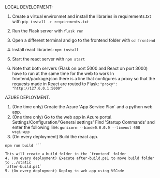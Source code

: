 LOCAL DEVELOPMENT:
1. Create a virtual environmet and install the libraries in requirements.txt with `pip install -r requirements.txt`
2. Run the Flask server with `flask run`
3. Open a different terminal and go to the frontend folder with `cd frontend`
4. Install react libraries: `npm install`
5. Start the react server with `npm start`

6. Note that both servers (Flask on port 5000 and React on port 3000) have to run at the same time for the web to work
In frontend/package.json there is a line that configures a proxy so that the requests made in React are routed to Flask:
`"proxy": "http://127.0.0.1:5000"`

AZURE DEPLOYMENT.
1. (One time only) Create the Azure 'App Service Plan' and a python web app.
2. (One time only) Go to the web app in Azure portal. Settings/Configuration/'General settings'
Find 'Startup Commands' and enter the following line:
`gunicorn --bind=0.0.0.0 --timeout 600 wsgi:app`
3. (On every deployment) Build the react app. 

```cd frontend
npm run build ``` 

This will create a build folder in the `frontend` folder
4. (On every deployment) Execute after-build.ps1 to move build folder to ../static
`after-build.ps1`
5. (On every deployment) Deploy to web app using VSCode
